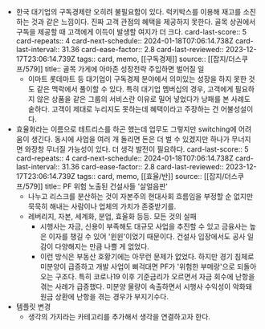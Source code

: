 - 한국 대기업의 구독경제란 오히려 불필요함이 있다. 럭키박스를 이용해 재고를 소진하는 것과 같은 느낌이다. 진짜 고객 관점의 혜택을 제공하지 못한다. 골목 상권에서 구독을 제공할 때 고객에게 이득이 발생할 여지가 더 크다.
  card-last-score:: 5
  card-repeats:: 4
  card-next-schedule:: 2024-01-18T07:06:14.738Z
  card-last-interval:: 31.36
  card-ease-factor:: 2.8
  card-last-reviewed:: 2023-12-17T23:06:14.739Z
  tags:: card, memo, [[구독경제]]
  source:: [[잡지/더스쿠프/579]]
  title:: 골목 가게에 아마존 성장전략 주입하면 벌어질 일
	- 이마트 롯데마트 등 대기업이 구독경제 분야에서 의미있는 성장을 하지 못한 것도 같은 맥락에서 풀이할 수 있다. 특히 대기업 멤버십의 경우, 고객에게 필요하지 않은 상품을 같은 그룹의 서비스란 이유로 밀어 넣었다가 낭패를 본 사례도 숱하다. 고객이 제대로 누리지도 못하는데 혜택이라고 주장하는 건 어불성설이다.
- 효율화라는 이름으로 테트리스를 하곤 했는데 업무도 그렇지만 switching에 어려움이 생긴다. 동시에 사업을 여러 개 돌리면 돈은 더 벌 수 있겠지만 하나가 무너지면 와장창 무너질 가능성이 있다. 더 생각 발전이 필요하다. 
  card-last-score:: 5
  card-repeats:: 4
  card-next-schedule:: 2024-01-18T07:06:14.738Z
  card-last-interval:: 31.36
  card-ease-factor:: 2.8
  card-last-reviewed:: 2023-12-17T23:06:14.739Z
  tags:: card, memo, [[효율/반]]
  source:: [[잡지/더스쿠프/579]] 
  title:: PF 위험 노출된 건설사들 '살얼음판'
  * 나누고 리스크를 분산하는 것이 자본주의 현대사회 흐름임을 부정할 순 없지만 묵묵히 해내는 사람이나 업체의 가치가 존중받기를.
  * 레버리지, 자본, 세계화, 분업, 효울화 등등. 모든 것의 실패
	- 시행사는 자금, 신용이 부족해도 대규모 사업을 추진할 수 있고 금융사는 높은 이자를 챙길 수 있어 '윈윈'이었기 때문이다. 건설사 입장에서도 공사 일감이 다양해지는 만큼 나쁠 게 없었다.
	- 이런 방식은 부동산 호황기에는 아무런 문제가 없었다. 하지만 경기 침체로 미분양이 급증하고 개발 사업이 삐걱대면 PF가 '위험한 부메랑'으로 되돌아오는 구조다. 특히 코로나19 이후 기준금리가 오르면서 자금 회수에 난항을 겪는 사례가 급증했다. 미분양 물량이 속출하면서 시행사 수익성이 악화돼 원금 상환에 난항을 겪는 경우가 부지기수다.
- 템플릿 변경
	- 생각의 가지라는 카테고리를 추가해서 생각을 연결하고자 한다.